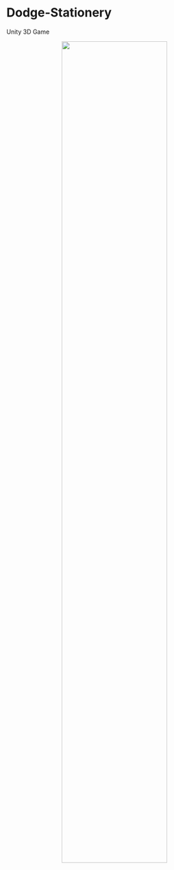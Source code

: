 # Dodge-Stationery
Unity 3D Game
<p align="center">
<img width= "70%" src="![KakaoTalk_20240716_083827624_02](https://github.com/user-attachments/assets/812c47e6-06d7-44dc-bab9-730d8029c240)"
  </p>
  
